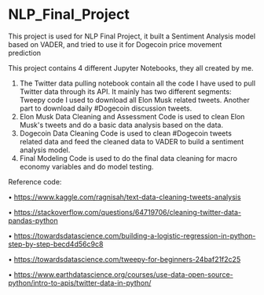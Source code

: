 # NLP_Final_Project
This project is used for NLP Final Project, it built a Sentiment Analysis model based on VADER, and tried to use it for Dogecoin price movement prediction

This project contains 4 different Jupyter Notebooks, they all created by me. 
1. The Twitter data pulling notebook contain all the code I have used to pull Twitter data through its API. It mainly has two different segments: Tweepy code I used to download all Elon Musk related tweets. Another part to download daily #Dogecoin discussion tweets.
2. Elon Musk Data Cleaning and Assessment Code is used to clean Elon Musk's tweets and do a basic data analysis based on the data.
3. Dogecoin Data Cleaning Code is used to clean #Dogecoin tweets related data and feed the cleaned data to VADER to build a sentiment analysis model.
4. Final Modeling Code is used to do the final data cleaning for macro economy variables and do model testing. 

Reference code:

•	https://www.kaggle.com/ragnisah/text-data-cleaning-tweets-analysis

•	https://stackoverflow.com/questions/64719706/cleaning-twitter-data-pandas-python

•	https://towardsdatascience.com/building-a-logistic-regression-in-python-step-by-step-becd4d56c9c8

•	https://towardsdatascience.com/tweepy-for-beginners-24baf21f2c25

•	https://www.earthdatascience.org/courses/use-data-open-source-python/intro-to-apis/twitter-data-in-python/

